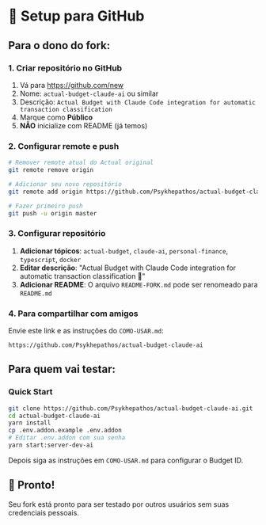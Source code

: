 # 🚀 Setup para GitHub

## Para o dono do fork:

### 1. Criar repositório no GitHub

1. Vá para https://github.com/new
2. Nome: `actual-budget-claude-ai` ou similar
3. Descrição: `Actual Budget with Claude Code integration for automatic transaction classification`
4. Marque como **Público**
5. **NÃO** inicialize com README (já temos)

### 2. Configurar remote e push

```bash
# Remover remote atual do Actual original
git remote remove origin

# Adicionar seu novo repositório
git remote add origin https://github.com/Psykhepathos/actual-budget-claude-ai.git

# Fazer primeiro push
git push -u origin master
```

### 3. Configurar repositório

1. **Adicionar tópicos**: `actual-budget`, `claude-ai`, `personal-finance`, `typescript`, `docker`
2. **Editar descrição**: "Actual Budget with Claude Code integration for automatic transaction classification 🤖"
3. **Adicionar README**: O arquivo `README-FORK.md` pode ser renomeado para `README.md`

### 4. Para compartilhar com amigos

Envie este link e as instruções do `COMO-USAR.md`:

```
https://github.com/Psykhepathos/actual-budget-claude-ai
```

## Para quem vai testar:

### Quick Start

```bash
git clone https://github.com/Psykhepathos/actual-budget-claude-ai.git
cd actual-budget-claude-ai
yarn install
cp .env.addon.example .env.addon
# Editar .env.addon com sua senha
yarn start:server-dev-ai
```

Depois siga as instruções em `COMO-USAR.md` para configurar o Budget ID.

## 🎯 Pronto!

Seu fork está pronto para ser testado por outros usuários sem suas credenciais pessoais.
